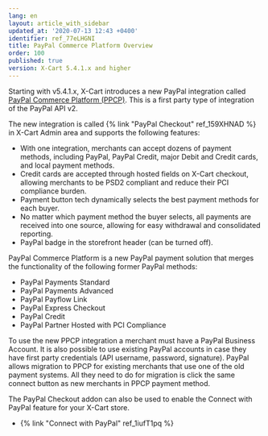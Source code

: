 ```yaml
---
lang: en
layout: article_with_sidebar
updated_at: '2020-07-13 12:43 +0400'
identifier: ref_77eLHGNI
title: PayPal Commerce Platform Overview
order: 100
published: true
version: X-Cart 5.4.1.x and higher
---
```

Starting with v5.4.1.x, X-Cart introduces a new PayPal integration called [PayPal Commerce Platform (PPCP)](https://www.paypal.com/us/business "PayPal Commerce Platform"). This is a first party type of integration of the PayPal API v2.

The new integration is called {% link "PayPal Checkout" ref_159XHNAD %} in X-Cart Admin area and supports the following features: 

* With one integration, merchants can accept dozens of payment methods, including PayPal, PayPal Credit, major Debit and Credit cards, and local payment methods.
* Credit cards are accepted through hosted fields on X-Cart checkout, allowing merchants to be PSD2 compliant and reduce their PCI compliance burden.
* Payment button tech dynamically selects the best payment methods for each buyer.
* No matter which payment method the buyer selects, all payments are received into one source, allowing for easy withdrawal and consolidated reporting.
* PayPal badge in the storefront header (can be turned off).

PayPal Commerce Platform is a new PayPal payment solution that merges the functionality of the following former PayPal methods:
- PayPal Payments Standard
- PayPal Payments Advanced
- PayPal Payflow Link
- PayPal Express Checkout
- PayPal Credit
- PayPal Partner Hosted with PCI Compliance

To use the new PPCP integration a merchant must have a PayPal Business Account. It is also possible to use existing PayPal accounts in case they have first party credentials (API username, password, signature). PayPal allows migration to PPCP for existing merchants that use one of the old payment systems.  All they need to do for migration is click the same connect button as new merchants in PPCP payment method.

The PayPal Checkout addon can also be used to enable the Connect with PayPal feature for your X-Cart store.

* {% link "Connect  with PayPal" ref_1iufT1pq %}
